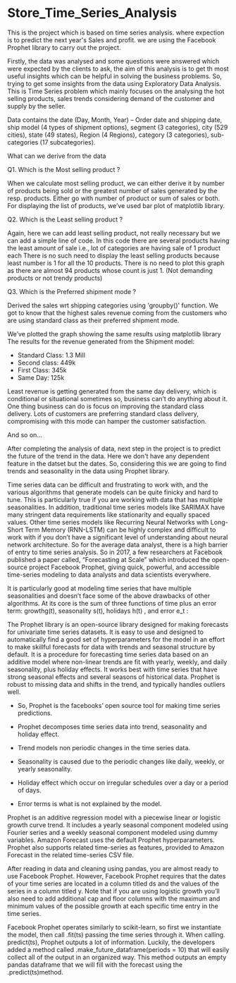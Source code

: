 # Store_Time_Series_Analysis
This is the project which is based on time series analysis. 
where expection is to predict the next year's Sales and profit. 
we are using the Facebook Prophet library to carry out the project.

Firstly, the data was analysed and some questions were answered which were expected by the clients to ask, the aim of this analysis is to get th most useful insights which can be helpful in solving the business problems. So, trying to get some insights from the data using Exploratory Data Analysis. This is Time Series problem which mainly focuses on the analysing the hot selling products, sales trends considering demand of the customer and supply by the seller.

Data contains the date (Day, Month, Year) – Order date and shipping date, ship model (4 types of shipment options), segment (3 categories), city (529 cities), state (49 states), Region (4 Regions), category (3 categories), sub-categories  (17 subcategories).

What can we derive from the data

Q1. Which is the Most selling product ?

When we calculate most selling product, we can either derive it by number of products being sold or the greatest number of sales generated by the resp. products. Either go with number of product or sum of sales or both.
For displaying the list of products, we’ve used bar plot of matplotlib library.

 Q2. Which is the Least selling product ?

Again, here we can add least selling product, not really necessary but we can add a simple line of code. In this code there are several products having the least amount of sale i.e., lot of categories are having sale of 1 product each
There is no such need to display the least selling products because least number is 1 for all the 10 products.
There is no need to plot this graph as there are almost 94 products whose count is just 1. (Not demanding products or not trendy products)

Q3. Which is the Preferred shipment mode ?

Derived the sales wrt shipping categories using 'groupby()' function. We got to know that the highest sales revenue coming from the customers who are using standard class as their preferred shipment mode.

We’ve plotted the graph showing the same results using matplotlib library
The results for the revenue generated from the Shipment model:

-	Standard Class: 1.3 Mill
-	Second class: 449k
-	First Class: 345k
-	Same Day: 125k

Least revenue is getting generated from the same day delivery, which is conditional or situational sometimes so, business can’t do anything about it. One thing business can do is focus on improving the standard class delivery. Lots of customers are preferring standard class delivery, compromising with this mode can hamper the customer satisfaction.

And so on...

After completing the analysis of data, next step in the project is to predict the future of the trend in the data. Here we don't have any dependent feature in the datset but the dates. So, considering this we are going to find trends and seasonality in the data using Prophet library.

Time series data can be difficult and frustrating to work with, and the various algorithms that generate models can be quite finicky and hard to tune. This is particularly true if you are working with data that has multiple seasonalities. In addition, traditional time series models like SARIMAX have many stringent data requirements like stationarity and equally spaced values. Other time series models like Recurring Neural Networks with Long-Short Term Memory (RNN-LSTM) can be highly complex and difficult to work with if you don’t have a significant level of understanding about neural network architecture. So for the average data analyst, there is a high barrier of entry to time series analysis. So in 2017, a few researchers at Facebook published a paper called, “Forecasting at Scale” which introduced the open-source project Facebook Prophet, giving quick, powerful, and accessible time-series modeling to data analysts and data scientists everywhere.

It is particularly good at modeling time series that have multiple seasonalities and doesn’t face some of the above drawbacks of other algorithms. At its core is the sum of three functions of time plus an error term: growthg(t), seasonality s(t), holidays h(t) , and error e_t :

The Prophet library is an open-source library designed for making forecasts for univariate time series datasets. It is easy to use and designed to automatically find a good set of hyperparameters for the model in an effort to make skillful forecasts for data with trends and seasonal structure by default. It is a procedure for forecasting time series data based on an additive model where non-linear trends are fit with yearly, weekly, and daily seasonality, plus holiday effects. It works best with time series that have strong seasonal effects and several seasons of historical data. Prophet is robust to missing data and shifts in the trend, and typically handles outliers well.

- So, Prophet is the facebooks’ open source tool for making time series predictions.

- Prophet decomposes time series data into trend, seasonality and holiday effect.

- Trend models non periodic changes in the time series data.

- Seasonality is caused due to the periodic changes like daily, weekly, or yearly seasonality.

- Holiday effect which occur on irregular schedules over a day or a period of days.

- Error terms is what is not explained by the model.

Prophet is an additive regression model with a piecewise linear or logistic growth curve trend. It includes a yearly seasonal component modeled using Fourier series and a weekly seasonal component modeled using dummy variables.
Amazon Forecast uses the default Prophet hyperparameters. Prophet also supports related time-series as features, provided to Amazon Forecast in the related time-series CSV file.

After reading in data and cleaning using pandas, you are almost ready to use Facebook Prophet. However, Facebook Prophet requires that the dates of your time series are located in a column titled ds and the values of the series in a column titled y. Note that if you are using logistic growth you’ll also need to add additional cap and floor columns with the maximum and minimum values of the possible growth at each specific time entry in the time series.

Facebook Prophet operates similarly to scikit-learn, so first we instantiate the model, then call .fit(ts) passing the time series through it. When calling. predict(ts), Prophet outputs a lot of information. Luckily, the developers added a method called .make_future_dataframe(periods = 10) that will easily collect all of the output in an organized way. This method outputs an empty pandas dataframe that we will fill with the forecast using the .predict(ts)method. 
